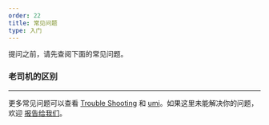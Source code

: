 ```yaml
---
order: 22
title: 常见问题
type: 入门
---
```


提问之前，请先查阅下面的常见问题。

### 老司机的区别

---

更多常见问题可以查看 [Trouble Shooting](https://github.com/facebookincubator/create-react-app/blob/master/packages/react-scripts/template/README.md#troubleshooting) 和 [umi](https://github.com/umijs/umi)。如果这里未能解决你的问题，欢迎 [报告给我们](https://github.com/olddriversclub/olddrivers/issues)。
